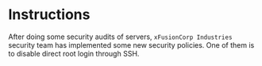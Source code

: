 # Instructions

After doing some security audits of servers, `xFusionCorp Industries` security team has implemented some new security policies. One of them is to disable direct root login through SSH.
